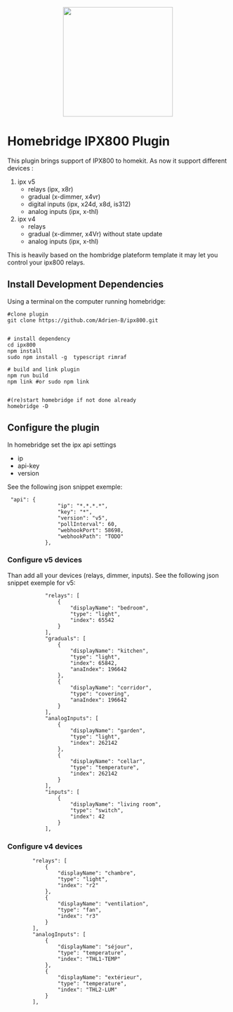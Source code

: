 
<p align="center">

<!-- <img src="https://github.com/homebridge/branding/raw/master/logos/homebridge-wordmark-logo-vertical.png" width="150"> -->
<img src="https://play-lh.googleusercontent.com/9doSEOplvz2nX67aaO6mCUc-UpcqQSEIalcfookSB0tR2QA6F9ffMv1QKcHWfWp3kjim" width="250">

</p>


# Homebridge IPX800 Plugin

This plugin brings support of IPX800 to homekit.
As now it support different devices :
1. ipx v5
    * relays (ipx, x8r)
    * gradual (x-dimmer, x4vr)
    * digital inputs (ipx, x24d, x8d, is312)
    * analog inputs (ipx, x-thl)
2. ipx v4
    * relays
    * gradual (x-dimmer, x4Vr) without state update
    * analog inputs (ipx, x-thl)


This is heavily based on the hombridge plateform template it may let you control your ipx800 relays.



## Install Development Dependencies

Using a terminal on the computer running homebridge:

```
#clone plugin
git clone https://github.com/Adrien-B/ipx800.git


# install dependency
cd ipx800
npm install
sudo npm install -g  typescript rimraf

# build and link plugin
npm run build 
npm link #or sudo npm link


#(re)start homebridge if not done already
homebridge -D
```


## Configure the plugin

In homebridge set the ipx api settings
* ip
* api-key
* version

See the following json snippet exemple: 
```
 "api": {
                "ip": "*.*.*.*",
                "key": "*",
                "version": "v5",
                "pollInterval": 60,
                "webhookPort": 58698,
                "webhookPath": "TODO"
            },

```

### Configure v5 devices
Than add all your devices (relays, dimmer, inputs).
See the following json snippet exemple for v5: 
```
            "relays": [
                {
                    "displayName": "bedroom",
                    "type": "light",
                    "index": 65542
                }
            ],
            "graduals": [
                {
                    "displayName": "kitchen",
                    "type": "light",
                    "index": 65842,
                    "anaIndex": 196642
                },
                {
                    "displayName": "corridor",
                    "type": "covering",
                    "anaIndex": 196642
                }
            ],
            "analogInputs": [
                {
                    "displayName": "garden",
                    "type": "light",
                    "index": 262142
                },
                {
                    "displayName": "cellar",
                    "type": "temperature",
                    "index": 262142
                }
            ],
            "inputs": [
                {
                    "displayName": "living room",
                    "type": "switch",
                    "index": 42
                }
            ],
```


### Configure v4 devices


            "relays": [
                {
                    "displayName": "chambre",
                    "type": "light",
                    "index": "r2"
                },
                {
                    "displayName": "ventilation",
                    "type": "fan",
                    "index": "r3"
                }
            ],
            "analogInputs": [
                {
                    "displayName": "séjour",
                    "type": "temperature",
                    "index": "THL1-TEMP"
                },
                {
                    "displayName": "extérieur",
                    "type": "temperature",
                    "index": "THL2-LUM"
                }
            ],
